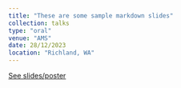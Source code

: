 ```yaml
---
title: "These are some sample markdown slides"
collection: talks
type: "oral"
venue: "AMS"
date: 28/12/2023
location: "Richland, WA"
---
```

[See slides/poster](https://simhydro.com/slides/2023-marp-slides.html)
